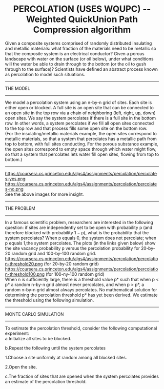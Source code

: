 <h1 align="center">PERCOLATION (USES WQUPC) -- Weighted QuickUnion Path Compression algorithm</h1>

Given a composite systems comprised of randomly distributed insulating and metallic materials: what fraction of the materials need to be metallic so that the
composite system is an electrical conductor? Given a porous landscape with water on the surface (or oil below), under what conditions will the water be able to 
drain through to the bottom (or the oil to gush through to the surface)? Scientists have defined an abstract process known as percolation to model such situations.
********************************
THE MODEL
**********************************
We model a percolation system using an n-by-n grid of sites. Each site is either open or blocked. A full site is an open site that can be connected to an open site in the top row via a chain of neighboring (left, right, up, down) open sites. We say the system percolates if there is a full site in the bottom row.
In other words, a system percolates if we fill all open sites connected to the top row and that process fills some open site on the bottom row. </br>
(For the insulating/metallic materials example, the open sites correspond to metallic materials, so that a system that percolates has a metallic path from top
to bottom, with full sites conducting. For the porous substance example, the open sites correspond to empty space through which water might flow, so that a 
system that percolates lets water fill open sites, flowing from top to bottom.) 
**************************
https://coursera.cs.princeton.edu/algs4/assignments/percolation/percolates-yes.png</br>
https://coursera.cs.princeton.edu/algs4/assignments/percolation/percolates-no.png</br>
See the above images for more insight.
***********************************
THE PROBLEM
*************************************
In a famous scientific problem, researchers are interested in the following question: if sites are independently set to be open with probability p
(and therefore blocked with probability 1 − p), what is the probability that the system percolates? When p equals 0, the system does not percolate; when p equals 1,the system percolates. The plots (in the links given below) show the site vacancy probability p versus the percolation probability for 20-by-20 random grid and 
100-by-100 random grid.</br>
https://coursera.cs.princeton.edu/algs4/assignments/percolation/percolation-threshold20.png  (for 20-by-20 random grid)</br>
https://coursera.cs.princeton.edu/algs4/assignments/percolation/percolation-threshold100.png  (for 100-ny-100 random grid)</br>
When n is sufficiently large, there is a threshold value p* such that when p < p* a random n-by-n grid almost never percolates, and when p > p*,
a random n-by-n grid almost always percolates. No mathematical solution for determining the percolation threshold p* has yet been derived. We estimate the threshold using the following simulation.
************************************
MONTE CARLO SIMULATION
***********************************
To estimate the percolation threshold, consider the following computational experiment:</br>
a.Initialize all sites to be blocked.<br/>

b.Repeat the following until the system percolates</br>

  1.Choose a site uniformly at random among all blocked sites.</br>

  2.Open the site. </br>

c.The fraction of sites that are opened when the system percolates provides an estimate of the percolation threshold. </br>



